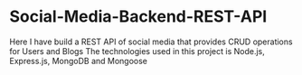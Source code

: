 # Social-Media-Backend-REST-API
Here I have build a  REST API of social media that provides CRUD operations for Users and Blogs
The technologies used in this project is Node.js, Express.js, MongoDB and Mongoose
